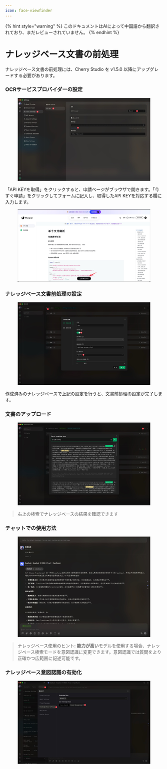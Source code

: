 ```yaml
---
icon: face-viewfinder
---
```


{% hint style="warning" %}
このドキュメントはAIによって中国語から翻訳されており、まだレビューされていません。
{% endhint %}

# ナレッジベース文書の前処理

ナレッジベース文書の前処理には、Cherry Studio を v1.5.0 以降にアップグレードする必要があります。

### OCRサービスプロバイダーの設定

<figure><img src="../.gitbook/assets/CleanShot 2025-06-03 at 11.50.10@2x (1).jpg" alt=""><figcaption></figcaption></figure>

「API KEYを取得」をクリックすると、申請ページがブラウザで開きます。「今すぐ申請」をクリックしてフォームに記入し、取得したAPI KEYを対応する欄に入力します。

<figure><img src="../.gitbook/assets/CleanShot 2025-06-03 at 11.51.55@2x.jpg" alt=""><figcaption></figcaption></figure>

### ナレッジベース文書前処理の設定

<figure><img src="../.gitbook/assets/CleanShot 2025-06-03 at 20.01.03@2x.jpg" alt=""><figcaption></figcaption></figure>

作成済みのナレッジベースで上記の設定を行うと、文書前処理の設定が完了します。

### 文書のアップロード

<figure><img src="../.gitbook/assets/CleanShot 2025-06-03 at 12.01.59@2x.jpg" alt=""><figcaption></figcaption></figure>

> 右上の検索でナレッジベースの結果を確認できます

### チャットでの使用方法

<figure><img src="../.gitbook/assets/CleanShot 2025-06-03 at 14.11.00@2x.jpg" alt=""><figcaption></figcaption></figure>

> ナレッジベース使用のヒント: **能力が高い**モデルを使用する場合、ナレッジベース検索モードを意図認識に変更できます。意図認識では質問をより正確かつ広範囲に記述可能です。

### ナレッジベース意図認識の有効化

<figure><img src="../.gitbook/assets/CleanShot 2025-06-03 at 14.12.47@2x.jpg" alt=""><figcaption></figcaption></figure>